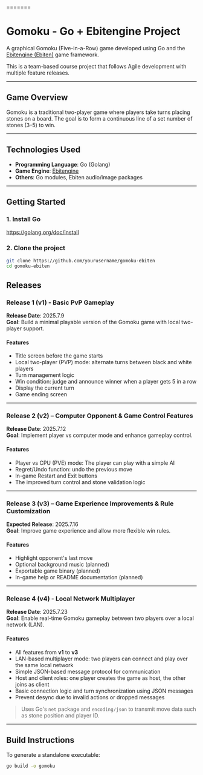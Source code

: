 =======
# Gomoku - Go + Ebitengine Project

A graphical Gomoku (Five-in-a-Row) game developed using Go and the [Ebitengine (Ebiten)](https://ebitengine.org/en/) game framework.

This is a team-based course project that follows Agile development with multiple feature releases.

---

## Game Overview

Gomoku is a traditional two-player game where players take turns placing stones on a board. The goal is to form a continuous line of a set number of stones (3–5) to win.

---

## Technologies Used

- **Programming Language**: Go (Golang)
- **Game Engine**: [Ebitengine](https://ebitengine.org/en/)
- **Others**: Go modules, Ebiten audio/image packages

---

## Getting Started

### 1. Install Go
https://golang.org/doc/install

### 2. Clone the project
```bash
git clone https://github.com/yourusername/gomoku-ebiten
cd gomoku-ebiten

```

## Releases

### Release 1 (v1) - Basic PvP Gameplay
**Release Date**: 2025.7.9  
**Goal**: Build a minimal playable version of the Gomoku game with local two-player support.

#### Features
- Title screen before the game starts
- Local two-player (PVP) mode: alternate turns between black and white players
- Turn management logic
- Win condition: judge and announce winner when a player gets 5 in a row
- Display the current turn
- Game ending screen

---

### Release 2 (v2) – Computer Opponent & Game Control Features
**Release Date**: 2025.7.12  
**Goal**: Implement player vs computer mode and enhance gameplay control.

#### Features
- Player vs CPU (PVE) mode: The player can play with a simple AI 
- Regret/Undo function: undo the previous move
- In-game Restart and Exit buttons
- The improved turn control and stone validation logic

---

### Release 3 (v3) – Game Experience Improvements & Rule Customization
**Expected Release**: 2025.7.16  
**Goal**: Improve game experience and allow more flexible win rules.

#### Features
- Highlight opponent's last move
- Optional background music (planned)
- Exportable game binary (planned)
- In-game help or README documentation (planned)

---

### Release 4 (v4) - Local Network Multiplayer
**Release Date**: 2025.7.23  
**Goal**: Enable real-time Gomoku gameplay between two players over a local network (LAN).

#### Features
- All features from **v1** to **v3**
- LAN-based multiplayer mode: two players can connect and play over the same local network
- Simple JSON-based message protocol for communication
- Host and client roles: one player creates the game as host, the other joins as client
- Basic connection logic and turn synchronization using JSON messages
- Prevent desync due to invalid actions or dropped messages

> Uses Go's `net` package and `encoding/json` to transmit move data such as stone position and player ID.

---

## Build Instructions

To generate a standalone executable:

```bash
go build -o gomoku
